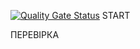 [![Quality Gate Status](https://sonarcloud.io/api/project_badges/measure?project=mplay89_botllm&metric=alert_status&token=b5aefd416f7ac1d4c24d4b9c451812257cc5660b)](https://sonarcloud.io/summary/new_code?id=mplay89_botllm)
START
 

 ПЕРЕВІРКА